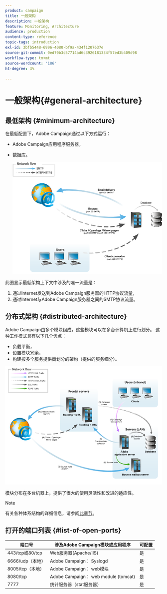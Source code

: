 ```yaml
---
product: campaign
title: 一般架构
description: 一般架构
feature: Monitoring, Architecture
audience: production
content-type: reference
topic-tags: introduction
exl-id: 3bfb5448-6996-4080-bf9a-434f1207637e
source-git-commit: 0ed70b3c57714ad6c3926181334f57ed3b409d98
workflow-type: tm+mt
source-wordcount: '186'
ht-degree: 3%

---
```


# 一般架构{#general-architecture}



## 最低架构 {#minimum-architecture}

在最低配置下，Adobe Campaign通过以下方式运行：

* Adobe Campaign应用程序服务器，
* 数据库。

  ![](assets/formation_exploitation.png)

此图显示最低架构上下文中涉及的唯一流量是：

1. 通过Internet发送到Adobe Campaign服务器的HTTP协议流量，
1. 通过Internet与Adobe Campaign服务器之间的SMTP协议流量。

## 分布式架构 {#distributed-architecture}

Adobe Campaign由多个模块组成，这些模块可以在多台计算机上进行划分。 这种工作模式具有以下几个优点：

* 负载平衡，
* 设置模块冗余，
* 构建按多个服务提供商划分的架构（提供的服务细分）。

![](assets/architecturerepartie.png)

模块分布在多台机器上，提供了很大的使用灵活性和改进的适应性。

>[!NOTE]
>
>有关各种体系结构的详细信息，请参阅[此章节](../../installation/using/general-architecture.md)。

## 打开的端口列表 {#list-of-open-ports}

| 端口号 | 涉及Adobe Campaign模块或应用程序 | 可配置 |
|---|---|---|
| 443/tcp或80/tcp | Web服务器(Apache/IIS) | 是 |
| 6666/udp（本地） | Adobe Campaign： Syslogd | 是 |
| 8005/tcp（本地） | Adobe Campaign： web模块 | 是 |
| 8080/tcp | Adobe Campaign： web module (tomcat) | 是 |
| 7777 | 统计服务器（stat服务器） | 是 |
